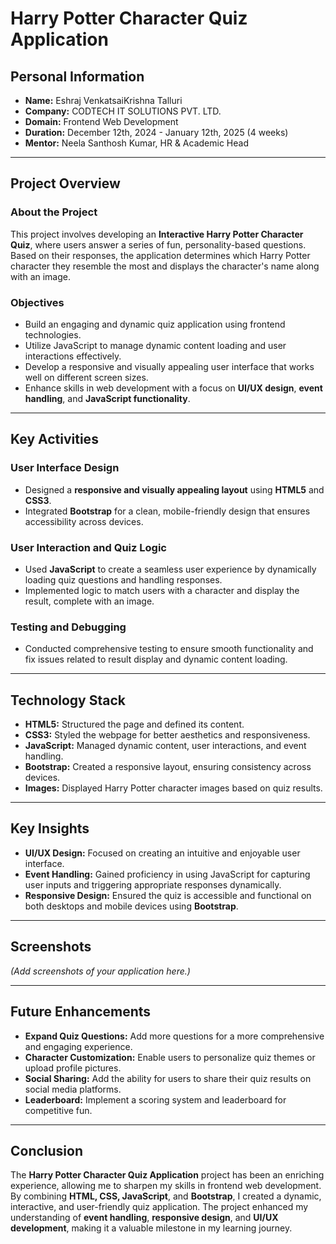 # Harry Potter Character Quiz Application

## Personal Information
- **Name:** Eshraj VenkatsaiKrishna Talluri  
- **Company:** CODTECH IT SOLUTIONS PVT. LTD.  
- **Domain:** Frontend Web Development  
- **Duration:** December 12th, 2024 - January 12th, 2025 (4 weeks)  
- **Mentor:** Neela Santhosh Kumar, HR & Academic Head  

---

## Project Overview

### About the Project
This project involves developing an **Interactive Harry Potter Character Quiz**, where users answer a series of fun, personality-based questions. Based on their responses, the application determines which Harry Potter character they resemble the most and displays the character's name along with an image.

### Objectives
- Build an engaging and dynamic quiz application using frontend technologies.
- Utilize JavaScript to manage dynamic content loading and user interactions effectively.
- Develop a responsive and visually appealing user interface that works well on different screen sizes.
- Enhance skills in web development with a focus on **UI/UX design**, **event handling**, and **JavaScript functionality**.

---

## Key Activities

### User Interface Design
- Designed a **responsive and visually appealing layout** using **HTML5** and **CSS3**.
- Integrated **Bootstrap** for a clean, mobile-friendly design that ensures accessibility across devices.

### User Interaction and Quiz Logic
- Used **JavaScript** to create a seamless user experience by dynamically loading quiz questions and handling responses.
- Implemented logic to match users with a character and display the result, complete with an image.

### Testing and Debugging
- Conducted comprehensive testing to ensure smooth functionality and fix issues related to result display and dynamic content loading.

---

## Technology Stack
- **HTML5:** Structured the page and defined its content.
- **CSS3:** Styled the webpage for better aesthetics and responsiveness.
- **JavaScript:** Managed dynamic content, user interactions, and event handling.
- **Bootstrap:** Created a responsive layout, ensuring consistency across devices.
- **Images:** Displayed Harry Potter character images based on quiz results.

---

## Key Insights

- **UI/UX Design:** Focused on creating an intuitive and enjoyable user interface.
- **Event Handling:** Gained proficiency in using JavaScript for capturing user inputs and triggering appropriate responses dynamically.
- **Responsive Design:** Ensured the quiz is accessible and functional on both desktops and mobile devices using **Bootstrap**.

---

## Screenshots
*(Add screenshots of your application here.)*

---

## Future Enhancements
- **Expand Quiz Questions:** Add more questions for a more comprehensive and engaging experience.
- **Character Customization:** Enable users to personalize quiz themes or upload profile pictures.
- **Social Sharing:** Add the ability for users to share their quiz results on social media platforms.
- **Leaderboard:** Implement a scoring system and leaderboard for competitive fun.

---

## Conclusion
The **Harry Potter Character Quiz Application** project has been an enriching experience, allowing me to sharpen my skills in frontend web development. By combining **HTML, CSS, JavaScript**, and **Bootstrap**, I created a dynamic, interactive, and user-friendly quiz application. The project enhanced my understanding of **event handling**, **responsive design**, and **UI/UX development**, making it a valuable milestone in my learning journey.
